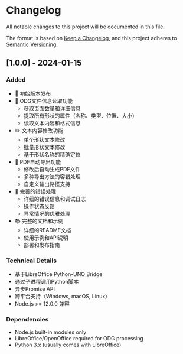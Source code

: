 # Changelog

All notable changes to this project will be documented in this file.

The format is based on [Keep a Changelog](https://keepachangelog.com/en/1.0.0/),
and this project adheres to [Semantic Versioning](https://semver.org/spec/v2.0.0.html).

## [1.0.0] - 2024-01-15

### Added
- 🎉 初始版本发布
- 📖 ODG文件信息读取功能
  - 获取页面数量和详细信息
  - 提取所有形状的属性（名称、类型、位置、大小）
  - 读取文本内容和格式信息
- ✏️ 文本内容修改功能
  - 单个形状文本修改
  - 批量形状文本修改
  - 基于形状名称的精确定位
- 📄 PDF自动导出功能
  - 修改后自动生成PDF文件
  - 多种导出方法的容错处理
  - 自定义输出路径支持
- 🔧 完善的错误处理
  - 详细的错误信息和调试日志
  - 操作状态反馈
  - 异常情况的优雅处理
- 📚 完整的文档和示例
  - 详细的README文档
  - 使用示例和API说明
  - 部署和发布指南

### Technical Details
- 基于LibreOffice Python-UNO Bridge
- 通过子进程调用Python脚本
- 异步Promise API
- 跨平台支持（Windows, macOS, Linux）
- Node.js >= 12.0.0 兼容

### Dependencies
- Node.js built-in modules only
- LibreOffice/OpenOffice required for ODG processing
- Python 3.x (usually comes with LibreOffice) 